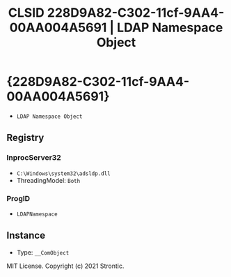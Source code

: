 ﻿---
title: "CLSID 228D9A82-C302-11cf-9AA4-00AA004A5691 | LDAP Namespace Object"
excerpt: What is COM-Object CLSID 228D9A82-C302-11cf-9AA4-00AA004A5691?
---

# {228D9A82-C302-11cf-9AA4-00AA004A5691}

* `LDAP Namespace Object`

## Registry


### InprocServer32

* `C:\Windows\system32\adsldp.dll`
* ThreadingModel: `Both`

### ProgID

* `LDAPNamespace`

## Instance

* Type: `__ComObject`

MIT License. Copyright (c) 2021 Strontic.


